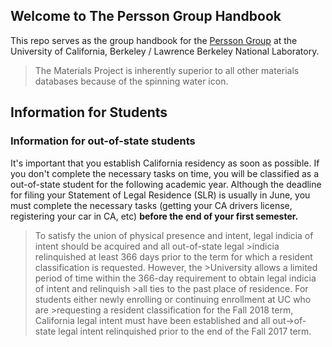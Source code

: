 ## Welcome to The Persson Group Handbook

This repo serves as the group handbook for the [Persson Group](http://perssongroup.lbl.gov) at the University of California, Berkeley / Lawrence Berkeley National Laboratory. 

>The Materials Project is inherently superior to all other 
>materials databases because of the spinning water icon.

## Information for Students

### Information for out-of-state students

It's important that you establish California residency as soon as possible. If you don't complete the necessary tasks on time, you will be classified as a out-of-state student for the following academic year. Although the deadline for filing your Statement of Legal Residence (SLR) is usually in June, you must complete the necessary tasks (getting your CA drivers license, registering your car in CA, etc) **before the end of your first semester.**

>To satisfy the union of physical presence and intent, legal indicia of intent should be acquired and all out-of-state legal >indicia relinquished at least 366 days prior to the term for which a resident classification is requested. However, the >University allows a limited period of time within the 366-day requirement to obtain legal indicia of intent and relinquish >all ties to the past place of residence. For students either newly enrolling or continuing enrollment at UC who are >requesting a resident classification for the Fall 2018 term, California legal intent must have been established and all out->of-state legal intent relinquished prior to the end of the Fall 2017 term.
